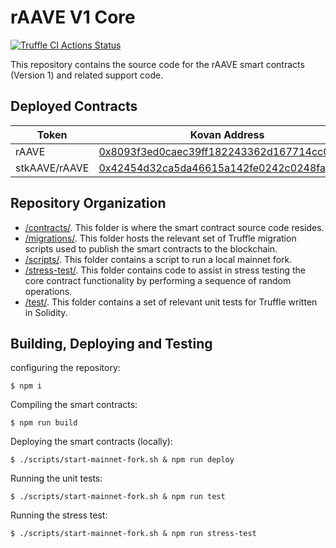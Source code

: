 # rAAVE V1 Core

[![Truffle CI Actions Status](https://github.com/GrowthDeFi/raave-v1-core/workflows/Truffle%20CI/badge.svg)](https://github.com/GrowthDeFi/raave-v1-core/actions)

This repository contains the source code for the rAAVE smart contracts
(Version 1) and related support code.

## Deployed Contracts

| Token         | Kovan Address                                                                                                               |
| ------------- | --------------------------------------------------------------------------------------------------------------------------- |
| rAAVE         | [0x8093f3ed0caec39ff182243362d167714cc02f99](https://kovan.etherscan.io/address/0x8093f3ed0caec39ff182243362d167714cc02f99) |
| stkAAVE/rAAVE | [0x42454d32ca5da46615a142fe0242c0248fa6b1ec](https://kovan.etherscan.io/address/0x42454d32ca5da46615a142fe0242c0248fa6b1ec) |

## Repository Organization

* [/contracts/](contracts). This folder is where the smart contract source code
  resides.
* [/migrations/](migrations). This folder hosts the relevant set of Truffle
  migration scripts used to publish the smart contracts to the blockchain.
* [/scripts/](scripts). This folder contains a script to run a local mainnet
  fork.
* [/stress-test/](stress-test). This folder contains code to assist in stress
  testing the core contract functionality by performing a sequence of random
  operations.
* [/test/](test). This folder contains a set of relevant unit tests for Truffle
  written in Solidity.

## Building, Deploying and Testing

configuring the repository:

    $ npm i

Compiling the smart contracts:

    $ npm run build

Deploying the smart contracts (locally):

    $ ./scripts/start-mainnet-fork.sh & npm run deploy

Running the unit tests:

    $ ./scripts/start-mainnet-fork.sh & npm run test

Running the stress test:

    $ ./scripts/start-mainnet-fork.sh & npm run stress-test

